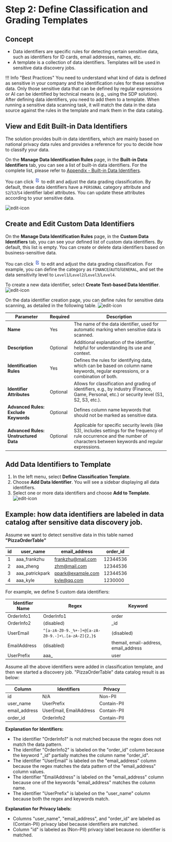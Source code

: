 # Step 2: Define Classification and Grading Templates

## Concept
- Data identifiers are specific rules for detecting certain sensitive data, such as identifiers for ID cards, email addresses, names, etc.
- A template is a collection of data identifiers. Templates will be used in sensitive data discovery jobs.

!!! Info "Best Practices"
    You need to understand what kind of data is defined as sensitive in your company and the identification rules for these sensitive data. Only those sensitive data that can be defined by regular expressions or AI can be identified by technical means (e.g., using the SDP solution). After defining data identifiers, you need to add them to a template. When running a sensitive data scanning task, it will match the data in the data source against the rules in the template and mark them in the data catalog.

## View and Edit Built-in Data Identifiers

The solution provides built-in data identifiers, which are mainly based on national privacy data rules and provides a reference for you to decide how to classify your data.

On the **Manage Data Identification Rules** page, in the **Built-in Data Identifiers** tab, you can see a list of built-in data identifiers. For the complete list, please refer to [Appendix - Built-in Data Identifiers](appendix-built-in-identifiers.md).

You can click ![edit-icon](docs/../../images/edit-icon.png) to edit and adjust the data grading classification. By default, these data identifiers have a `PERSONAL` category attribute and `S2`/`S3`/`S4` identifier label attributes. You can update these attributes according to your sensitive data.

![edit-icon](docs/../../images/cn-identifier-list.png) 

## Create and Edit Custom Data Identifiers
On the **Manage Data Identification Rules** page, in the **Custom Data Identifiers** tab, you can see your defined list of custom data identifiers. By default, this list is empty. You can create or delete data identifiers based on business-sensitive data.

You can click ![edit-icon](docs/../../images/edit-icon.png) to edit and adjust the data grading classification. For example, you can define the category as `FINANCE`/`AUTO`/`GENERAL`, and set the data sensitivity level to `Level1`/`Level2`/`Level3`/`Level4`.

To create a new data identifier, select **Create Text-based Data Identifier**.
![edit-icon](docs/../../images/cn-custom-identifier-create.png)

On the data identifier creation page, you can define rules for sensitive data scanning, as detailed in the following table.
![edit-icon](docs/../../images/cn-custom-identifier.png) 

| Parameter                    | Required | Description                                                                                                   |
|------------------------------|----------|---------------------------------------------------------------------------------------------------------------|
| **Name**                     | Yes      | The name of the data identifier, used for automatic marking when sensitive data is scanned.                   |
| **Description**              | Optional | Additional explanation of the identifier, helpful for understanding its use and context.                      |
| **Identification Rules**     | Yes      | Defines the rules for identifying data, which can be based on column name keywords, regular expressions, or a combination of both. |
| **Identifier Attributes**    | Optional | Allows for classification and grading of identifiers, e.g., by industry (Finance, Game, Personal, etc.) or security level (S1, S2, S3, etc.). |
| **Advanced Rules: Exclude Keywords** | Optional | Defines column name keywords that should not be marked as sensitive data.                                    |
| **Advanced Rules: Unstructured Data** | Optional | Applicable for specific security levels (like S3), includes settings for the frequency of rule occurrence and the number of characters between keywords and regular expressions. |

## Add Data Identifiers to Template

1. In the left menu, select **Define Classification Template**.
2. Choose **Add Data Identifier**. You will see a sidebar displaying all data identifiers.
3. Select one or more data identifiers and choose **Add to Template**.
![edit-icon](docs/../../images/cn-identifier-to-template.png) 



## Example: how data identifiers are labeled in data catalog after sensitive data discovery job.

Assume we want to detect sensitive data in this table named **"PizzaOrderTable"**

| id | user_name      | email_address        | order_id   |
|----|----------------|----------------------|------------|
| 1  | aaa_frankzhu   | frankzhu@mail.com    | 12344536   |
| 2  | aaa_zheng      | zhm@mail.com         | 12344536   |
| 3  | aaa_patrickpark| ppark@example.com    | 12344536   |
| 4  | aaa_kyle       | kyle@qq.com          | 1230000    |

For example, we define 5 custom data identifiers:

| Identifier Name | Regex                                              | Keyword                                       |
|-----------------|----------------------------------------------------|-----------------------------------------------|
| OrderInfo1      | OrderInfo1                                         | order                                         |
| OrderInfo2      | (disabled)                                         | _id                                           |
| UserEmail       | `^[a-zA-Z0-9._%+-]+@[a-zA-Z0-9.-]+\.[a-zA-Z]{2,}$` | (disabled)                                    |
| EmailAddress    | (disabled)                                         | themail, email-address, email_address         |
| UserPrefix      | aaa_                                               | user                                          |
 
 Assume all the above identifiers were added in classification template, and then we started a discovery job. "PizzaOrderTable" data catalog result is as below:

| Column         | Identifiers             | Privacy       |
|----------------|-------------------------|---------------|
| id             | N/A                     | Non-PII       |
| user_name      | UserPrefix              | Contain-PII   |
| email_address  | UserEmail, EmailAddress | Contain-PII   |
| order_id       | OrderInfo2              | Contain-PII   |

**Explanation for Identifiers:**

- The identifier "OrderInfo1" is not matched because the regex does not match the data pattern.
- The identifier "OrderInfo2" is labeled on the "order_id" column because the keyword "_id" partially matches the column name "order_id".
- The identifier "UserEmail" is labeled on the "email_address" column because the regex matches the data pattern of the "email_address" column values.
- The identifier "EmailAddress" is labeled on the "email_address" column because one of the keywords "email_address" matches the column name.
- The identifier "UserPrefix" is labeled on the "user_name" column because both the regex and keywords match.

**Explanation for Privacy labels:**

- Columns "user_name", "email_address", and "order_id" are labeled as (Contain-PII) privacy label because identifiers are matched.
- Column "id" is labeled as (Non-PII) privacy label because no identifier is matched.

